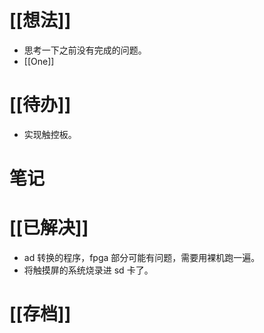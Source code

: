 # [[想法]]
- 思考一下之前没有完成的问题。
- [[One]]

# [[待办]]
- 实现触控板。

# 笔记

# [[已解决]]
- ad 转换的程序，fpga 部分可能有问题，需要用裸机跑一遍。
- 将触摸屏的系统烧录进 sd 卡了。

# [[存档]]